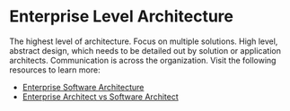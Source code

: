 # Enterprise Level Architecture

The highest level of architecture. Focus on multiple solutions. High level, abstract design, which needs to be detailed out by solution or application architects. Communication is across the organization.
Visit the following resources to learn more:

- [Enterprise Software Architecture](https://medium.com/@hsienwei/enterprise-software-architecture-957288829daa)
- [Enterprise Architect vs Software Architect](https://www.linkedin.com/pulse/enterprise-architect-vs-software-who-you-luigi-saggese/)
